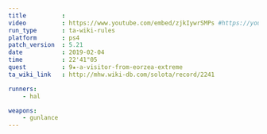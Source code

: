 ```yaml
---
title          :
video          : https://www.youtube.com/embed/zjkIywrSMPs #https://youtu.be/zjkIywrSMPs
run_type       : ta-wiki-rules
platform       : ps4
patch_version  : 5.21
date           : 2019-02-04
time           : 22'41"05
quest          : 9★-a-visitor-from-eorzea-extreme
ta_wiki_link   : http://mhw.wiki-db.com/solota/record/2241

runners:
    - hal

weapons:
    - gunlance
---
```

